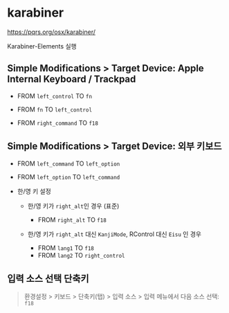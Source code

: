 # karabiner

<https://pqrs.org/osx/karabiner/>

Karabiner-Elements 실행

## Simple Modifications > Target Device: Apple Internal Keyboard / Trackpad

- FROM `left_control` TO `fn`

- FROM `fn` TO `left_control`

- FROM `right_command` TO `f18`

## Simple Modifications > Target Device: 외부 키보드

- FROM `left_command` TO `left_option`

- FROM `left_option` TO `left_command`

- 한/영 키 설정

  - 한/영 키가 `right_alt`인 경우 (표준)

    - FROM `right_alt` TO `f18`

  - 한/영 키가 `right_alt` 대신 `KanjiMode`, RControl 대신 `Eisu` 인 경우

    - FROM `lang1` TO `f18`
    - FROM `lang2` TO `right_control`

## 입력 소스 선택 단축키

> 환경설정 > 키보드 > 단축키(탭) > 입력 소스 > 입력 메뉴에서 다음 소스 선택: `f18`
